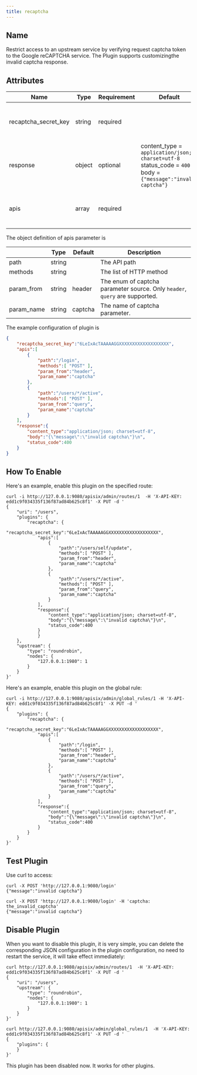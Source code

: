 ```yaml
---
title: recaptcha
---
```


<!--
#
# Licensed to the Apache Software Foundation (ASF) under one or more
# contributor license agreements.  See the NOTICE file distributed with
# this work for additional information regarding copyright ownership.
# The ASF licenses this file to You under the Apache License, Version 2.0
# (the "License"); you may not use this file except in compliance with
# the License.  You may obtain a copy of the License at
#
#     http://www.apache.org/licenses/LICENSE-2.0
#
# Unless required by applicable law or agreed to in writing, software
# distributed under the License is distributed on an "AS IS" BASIS,
# WITHOUT WARRANTIES OR CONDITIONS OF ANY KIND, either express or implied.
# See the License for the specific language governing permissions and
# limitations under the License.
#
-->

## Name

Restrict access to an upstream service by verifying request captcha token to the Google reCAPTCHA service. The Plugin supports customizingthe invalid captcha response.

## Attributes

| Name      | Type          | Requirement | Default    | Valid                                                                    | Description                                                                                                                                         |
| --------- | ------------- | ----------- | ---------- | ------------------------------------------------------------------------ | --------------------------------------------------------------------------------------------------------------------------------------------------- |
| recaptcha_secret_key | string        | required    |            |  | The secret key of the Google reCAPTCHA service. |
| response | object | optional    | content_type  = `application/json; charset=utf-8`<br />status_code = `400`<br />body = `{"message":"invalid captcha"}` |  | The response of invalid recaptcha token. |
| apis | array | required |  |  | The list of APIs needs to be verified by reCAPTCHA. |

The object definition of apis parameter is

|            | Type   | Default | Description                                                  |
| ---------- | ------ | ------- | ------------------------------------------------------------ |
| path       | string |         | The API path                                                 |
| methods    | string |         | The list of HTTP method                                      |
| param_from | string | header  | The enum of captcha parameter source. Only `header`, `query` are supported. |
| param_name | string | captcha | The name of captcha parameter.                               |

The example configuration of plugin is

```json
{
    "recaptcha_secret_key":"6LeIxAcTAAAAAGGXXXXXXXXXXXXXXXXXXX",
    "apis":[
        {
            "path":"/login",
            "methods":[ "POST" ],
            "param_from":"header",
            "param_name":"captcha"
        },
        {
            "path":"/users/*/active",
            "methods":[ "POST" ],
            "param_from":"query",
            "param_name":"captcha"
        }
    ],
    "response":{
        "content_type":"application/json; charset=utf-8",
        "body":"{\"message\":\"invalid captcha\"}\n",
        "status_code":400
    }
}
```

## How To Enable

Here's an example, enable this plugin on the specified route:

```shell
curl -i http://127.0.0.1:9080/apisix/admin/routes/1  -H 'X-API-KEY: edd1c9f034335f136f87ad84b625c8f1' -X PUT -d '
{
    "uri": "/users",
    "plugins": {
        "recaptcha": {
            "recaptcha_secret_key":"6LeIxAcTAAAAAGGXXXXXXXXXXXXXXXXXXX",
            "apis":[
                {
                    "path":"/users/self/update",
                    "methods":[ "POST" ],
                    "param_from":"header",
                    "param_name":"captcha"
                },
                {
                    "path":"/users/*/active",
                    "methods":[ "POST" ],
                    "param_from":"query",
                    "param_name":"captcha"
                }
            ],
            "response":{
                "content_type":"application/json; charset=utf-8",
                "body":"{\"message\":\"invalid captcha\"}\n",
                "status_code":400
            }
    		}
    },
    "upstream": {
        "type": "roundrobin",
        "nodes": {
            "127.0.0.1:1980": 1
        }
    }
}'
```

Here's an example, enable this plugin on the global rule:

```shell
curl -i http://127.0.0.1:9080/apisix/admin/global_rules/1 -H 'X-API-KEY: edd1c9f034335f136f87ad84b625c8f1' -X PUT -d '
{
    "plugins": {
        "recaptcha": {
            "recaptcha_secret_key":"6LeIxAcTAAAAAGGXXXXXXXXXXXXXXXXXXX",
            "apis":[
                {
                    "path":"/login",
                    "methods":[ "POST" ],
                    "param_from":"header",
                    "param_name":"captcha"
                },
                {
                    "path":"/users/*/active",
                    "methods":[ "POST" ],
                    "param_from":"query",
                    "param_name":"captcha"
                }
            ],
            "response":{
                "content_type":"application/json; charset=utf-8",
                "body":"{\"message\":\"invalid captcha\"}\n",
                "status_code":400
            }
        }
    }
}'
```

## Test Plugin

Use curl to access:

```shell
curl -X POST 'http://127.0.0.1:9080/login'
{"message":"invalid captcha"}

curl -X POST 'http://127.0.0.1:9080/login' -H 'captcha: the_invalid_captcha'
{"message":"invalid captcha"}
```

## Disable Plugin

When you want to disable this plugin, it is very simple,
you can delete the corresponding JSON configuration in the plugin configuration,
no need to restart the service, it will take effect immediately:

```shell
curl http://127.0.0.1:9080/apisix/admin/routes/1  -H 'X-API-KEY: edd1c9f034335f136f87ad84b625c8f1' -X PUT -d '
{
    "uri": "/users",
    "upstream": {
        "type": "roundrobin",
        "nodes": {
            "127.0.0.1:1980": 1
        }
    }
}'
```

```shell
curl http://127.0.0.1:9080/apisix/admin/global_rules/1  -H 'X-API-KEY: edd1c9f034335f136f87ad84b625c8f1' -X PUT -d '
{
    "plugins": {
    }
}'
```

This plugin has been disabled now. It works for other plugins.



